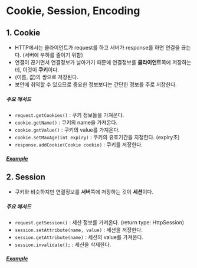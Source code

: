 ﻿# Cookie, Session, Encoding

## 1. Cookie
- HTTP에서는 클라이언트가 request를 하고 서버가 response를 하면 연결을 끊는다. (서버에 부하를 줄이기 위함)
- 연결이 끊기면서 연결정보가 날아가기 때문에 연결정보를 **클라이언트**쪽에 저장하는데, 이것이 **쿠키**이다.
- (이름, 값)의 쌍으로 저장된다.
- 보안에 취약할 수 있으므로 중요한 정보보다는 간단한 정보를 주로 저장한다.

##### 주요 메서드
- `request.getCookies()` : 쿠키 정보들을 가져온다.
- `cookie.getName()` : 쿠키의 name을 가져온다.
- `cookie.getValue()` : 쿠키의 value를 가져온다.
- `cookie.setMaxAge(int expiry)` : 쿠키의 유효기간을 지정한다. (expiry초)
- `response.addCookie(Cookie cookie)` : 쿠키를 저장한다.

##### [Example](https://github.com/bminyoung/Jsp-Practice/blob/master/src/com/practice/cookie/loginCon.java)

## 2. Session
- 쿠키와 비슷하지만 연결정보를 **서버**쪽에 저장하는 것이 **세션**이다.

##### 주요 메서드
- `request.getSession()` : 세션 정보를 가져온다. (return type: HttpSession)
- `session.setAttribute(name, value)` : 세션을 저장한다.
- `session.getAttribute(name)` : 세션의 value를 가져온다.
- `session.invalidate();` : 세션을  삭제한다.

##### [Example](https://github.com/bminyoung/Jsp-Practice/blob/master/src/com/practice/session/loginCon.java)

